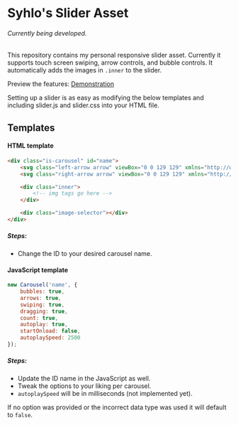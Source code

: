 # Syhlo's Slider Asset

###### *Currently being developed.*

This repository contains my personal responsive slider asset. Currently it supports touch screen swiping, arrow controls, and bubble controls. It automatically adds the images in `.inner` to the slider.

Preview the features: [Demonstration](https://codepen.io/Syh/full/VqEMNd)

Setting up a slider is as easy as modifying the below templates and including slider.js and slider.css into your HTML file.

## Templates

#### HTML template
```html
<div class="is-carousel" id="name">
	<svg class="left-arrow arrow" viewBox="0 0 129 129" xmlns="http://www.w3.org/2000/svg"></svg>
	<svg class="right-arrow arrow" viewBox="0 0 129 129" xmlns="http://www.w3.org/2000/svg"></svg>

	<div class="inner">
    	<!-- img tags go here -->
	</div>

	<div class="image-selector"></div>
</div>
```
##### Steps: 
* Change the ID to your desired carousel name.

#### JavaScript template
```javascript
new Carousel('name', {
    bubbles: true,
    arrows: true,
    swiping: true,
    dragging: true,
    count: true,
    autoplay: true,
    startOnload: false,
    autoplaySpeed: 2500
});
```
##### Steps:

* Update the ID name in the JavaScript as well. 
* Tweak the options to your liking per carousel. 
* `autoplaySpeed` will be in milliseconds (not implemented yet). 

If no option was provided or the incorrect data type was used it will default to `false`.
